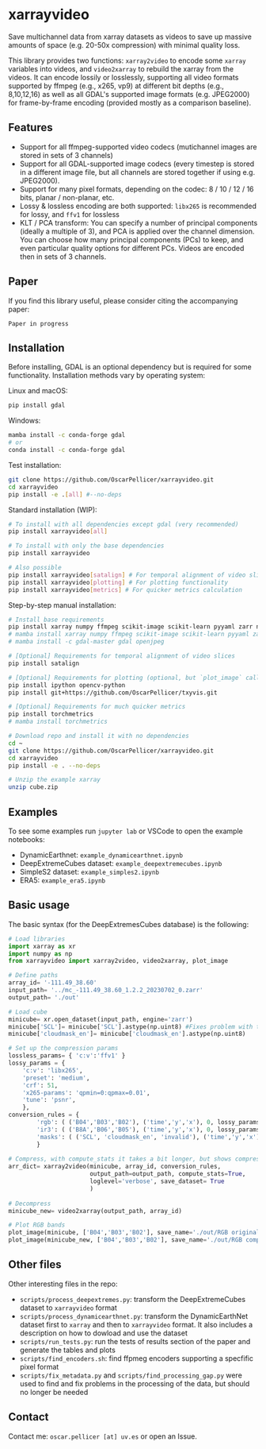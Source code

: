 # xarrayvideo

Save multichannel data from xarray datasets as videos to save up massive amounts of space (e.g. 20-50x compression) with minimal quality loss.

This library provides two functions: `xarray2video` to encode some `xarray` variables into videos, and `video2xarray` to rebuild the xarray from the videos. It can encode lossily or losslessly, supporting all video formats supported by ffmpeg (e.g., x265, vp9) at different bit depths (e.g., 8,10,12,16) as well as all GDAL's supported image formats (e.g. JPEG2000) for frame-by-frame encoding (provided mostly as a comparison baseline).

## Features

- Support for all ffmpeg-supported video codecs (mutichannel images are stored in sets of 3 channels)
- Support for all GDAL-supported image codecs (every timestep is stored in a different image file, but all channels are stored together if using e.g. JPEG2000).
- Support for many pixel formats, depending on the codec: 8 / 10 / 12 / 16 bits, planar / non-planar, etc.
- Lossy & lossless encoding are both supported: `libx265` is recommended for lossy, and `ffv1` for lossless
- KLT / PCA transform: You can specify a number of principal components (ideally a multiple of 3), and PCA is applied over the channel dimension. You can choose how many principal components (PCs) to keep, and even particular quality options for different PCs. Videos are encoded then in sets of 3 channels.

## Paper

If you find this library useful, please consider citing the accompanying paper:

```
Paper in progress
```

## Installation

Before installing, GDAL is an optional dependency but is required for some functionality. Installation methods vary by operating system:

Linux and macOS:

```bash
pip install gdal
```

Windows:

```bash
mamba install -c conda-forge gdal
# or
conda install -c conda-forge gdal
```

Test installation:

```bash
git clone https://github.com/OscarPellicer/xarrayvideo.git
cd xarrayvideo
pip install -e .[all] #--no-deps
```

Standard installation (WIP):

```bash
# To install with all dependencies except gdal (very recommended)
pip install xarrayvideo[all] 

# To install with only the base dependencies
pip install xarrayvideo

# Also possible
pip install xarrayvideo[satalign] # For temporal alignment of video slices
pip install xarrayvideo[plotting] # For plotting functionality
pip install xarrayvideo[metrics] # For quicker metrics calculation
```

Step-by-step manual installation:

```bash
# Install base requirements
pip install xarray numpy ffmpeg scikit-image scikit-learn pyyaml zarr netcdf4 ffmpeg-python gdal gcsfs openjpeg tqdm seaborn
# mamba install xarray numpy ffmpeg scikit-image scikit-learn pyyaml zarr netcdf4 ffmpeg-python gcsfs tqdm seaborn
# mamba install -c gdal-master gdal openjpeg

# [Optional] Requirements for temporal alignment of video slices
pip install satalign

# [Optional] Requirements for plotting (optional, but `plot_image` calls will fail)
pip install ipython opencv-python
pip install git+https://github.com/OscarPellicer/txyvis.git

# [Optional] Requirements for much quicker metrics
pip install torchmetrics
# mamba install torchmetrics

# Download repo and install it with no dependencies
cd ~
git clone https://github.com/OscarPellicer/xarrayvideo.git
cd xarrayvideo
pip install -e . --no-deps

# Unzip the example xarray
unzip cube.zip
```

## Examples

To see some examples run `jupyter lab` or VSCode to open the example notebooks: 

 - DynamicEarthnet: `example_dynamicearthnet.ipynb`
 - DeepExtremeCubes dataset: `example_deepextremecubes.ipynb`
 - SimpleS2 dataset: `example_simples2.ipynb`
 - ERA5: `example_era5.ipynb`

## Basic usage 

The basic syntax (for the DeepExtremesCubes database) is the following:

```python
# Load libraries
import xarray as xr
import numpy as np
from xarrayvideo import xarray2video, video2xarray, plot_image

# Define paths
array_id= '-111.49_38.60'
input_path= '../mc_-111.49_38.60_1.2.2_20230702_0.zarr'
output_path= './out'

# Load cube
minicube= xr.open_dataset(input_path, engine='zarr')
minicube['SCL']= minicube['SCL'].astype(np.uint8) #Fixes problem with the dataset
minicube['cloudmask_en']= minicube['cloudmask_en'].astype(np.uint8)

# Set up the compression params
lossless_params= { 'c:v':'ffv1' }
lossy_params = {
    'c:v': 'libx265',
    'preset': 'medium',
    'crf': 51,
    'x265-params': 'qpmin=0:qpmax=0.01',
    'tune': 'psnr',
    },
conversion_rules = {
        'rgb': ( ('B04','B03','B02'), ('time','y','x'), 0, lossy_params, 12),
        'ir3': ( ('B8A','B06','B05'), ('time','y','x'), 0, lossy_params, 12),
        'masks': ( ('SCL', 'cloudmask_en', 'invalid'), ('time','y','x'), 0, lossless_params, 8),
        }
    
# Compress, with compute_stats it takes a bit longer, but shows compression info
arr_dict= xarray2video(minicube, array_id, conversion_rules,
                       output_path=output_path, compute_stats=True,
                       loglevel='verbose', save_dataset= True
                       )  
    
# Decompress
minicube_new= video2xarray(output_path, array_id)

# Plot RGB bands
plot_image(minicube, ['B04','B03','B02'], save_name='./out/RGB original.jpg')
plot_image(minicube_new, ['B04','B03','B02'], save_name='./out/RGB compressed.jpg')
```

## Other files

Other interesting files in the repo:

 - `scripts/process_deepextremes.py`: transform the DeepExtremeCubes dataset to `xarrayvideo` format
 - `scripts/process_dynamicearthnet.py`: transform the DynamicEarthNet dataset first to `xarray` and then to `xarrayvideo` format. It also includes a description on how to dowload and use the dataset
 - `scripts/run_tests.py`: run the tests of results section of the paper and generate the tables and plots 
 - `scripts/find_encoders.sh`: find ffpmeg encoders supporting a specfific pixel format
 - `scripts/fix_metadata.py` and `scripts/find_processing_gap.py` were used to find and fix problems in the processing of the data, but should no longer be needed

## Contact

Contact me: `oscar.pellicer [at] uv.es` or open an Issue.
